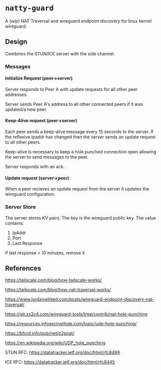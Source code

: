 # `natty-guard`


A (wip) NAT Traversal and wireguard endpoint discovery for linux kernel wireguard.

## Design

Combines the STUN/ICE server with the side channel.

### Messages

#### Initialize Request (peer->server)

Server responds to Peer A with update requests for all other peer addresses.

Server sends Peer A's address to all other connected peers if it was updated/a new peer.

#### Keep-Alive request (peer->server)

Each peer sends a keep-alive message every 15 seconds to the server. If the reflexive ipaddr has changed then the server sends an update request to all other peers.

Keep-alive is necessary to keep a hole punched connection open allowing the server to send messages to the peer.

Server responds with an ack.

#### Update request (server->peer)

When a peer recieves an update request from the server it updates the wireguard configuration.

### Server Store

The server stores KV pairs. The key is the wireguard public key. The value contains:

1. IpAddr
2. Port
3. Last Response

If last response > 10 minutes, remove it

## References

https://tailscale.com/blog/how-tailscale-works/

https://tailscale.com/blog/how-nat-traversal-works/

https://www.jordanwhited.com/posts/wireguard-endpoint-discovery-nat-traversal/

https://git.zx2c4.com/wireguard-tools/tree/contrib/nat-hole-punching

https://resources.infosecinstitute.com/topic/udp-hole-punching/

https://bford.info/pub/net/p2pnat/

https://en.wikipedia.org/wiki/UDP_hole_punching

STUN RFC: https://datatracker.ietf.org/doc/html/rfc8489

ICE RFC: https://datatracker.ietf.org/doc/html/rfc8445
